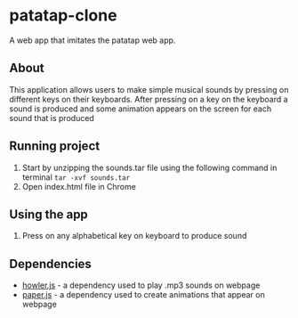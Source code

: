# patatap-clone
A web app that imitates the patatap web app.

## About
This application allows users to make simple musical sounds by pressing on different keys on their keyboards. After pressing on a key on the keyboard a sound is produced and some animation appears on the screen for each sound that is produced

## Running project
1. Start by unzipping the sounds.tar file using the following command in terminal `tar -xvf sounds.tar`
2. Open index.html file in Chrome

## Using the app
1. Press on any alphabetical key on keyboard to produce sound 

## Dependencies 
* [howler.js](https://howlerjs.com/) - a dependency used to play .mp3 sounds on webpage
* [paper.js](http://paperjs.org/) - a dependency used to create animations that appear on webpage 
